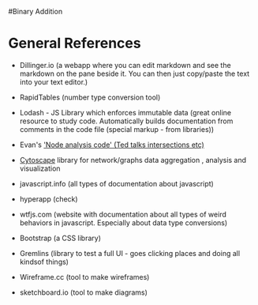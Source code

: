 #Binary Addition

# General References

* Dillinger.io (a webapp where you can edit markdown and see the markdown on the pane beside it. You can then just copy/paste the text into your text editor.)

* RapidTables (number type conversion tool)

* Lodash  - JS Library which enforces immutable data
(great online resource to study code. Automatically builds documentation from comments in the code file (special markup - from libraries))

* Evan's ['Node analysis code' (Ted talks intersections etc)](https://github.com/colevandersWands/tedx-recommendations)

* [Cytoscape](http://www.cytoscape.org/?gclid=Cj0KCQjwttbWBRDyARIsAN8zhbIJP9wMM61rCgX3f1oVs3M1ewUqTfqCI_cVoVQ9l4r7U25VOO6BW2IaAul2EALw_wcB)
library for network/graphs data aggregation , analysis and visualization

* javascript.info (all types of documentation about javascript)

* hyperapp (check)

* wtfjs.com (website with documentation about all types of weird behaviors in javascript. Especially about data type conversions)

* Bootstrap (a CSS library)

* Gremlins (library to test a full UI - goes clicking places and doing all kindsof things)

* Wireframe.cc (tool to make wireframes)

* sketchboard.io (tool to make diagrams)